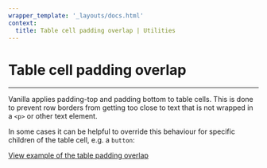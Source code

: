 ```yaml
---
wrapper_template: '_layouts/docs.html'
context:
  title: Table cell padding overlap | Utilities
---
```


# Table cell padding overlap

<hr>

Vanilla applies padding-top and padding bottom to table cells. This is done to prevent row borders from getting too close to text that is not wrapped in a `<p>` or other text element.

In some cases it can be helpful to override this behaviour for specific children of the table cell, e.g. a `button`:

<div class="embedded-example"><a href="../../docs/examples/utilities/table-cell-padding-overlap.html" class="js-example">
View example of the table padding overlap
</a></div>
